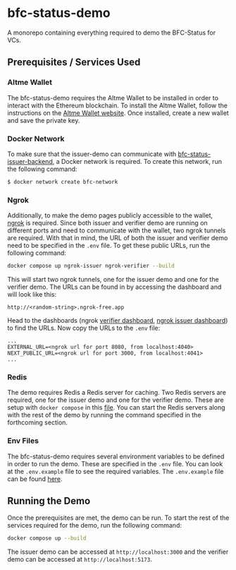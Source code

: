 # bfc-status-demo
A monorepo containing everything required to demo the BFC-Status for VCs.

## Prerequisites / Services Used

### Altme Wallet
The bfc-status-demo requires the Altme Wallet to be installed in order to interact with the Ethereum blockchain. To install the Altme Wallet, follow the instructions on the [Altme Wallet website](https://altme.io/). Once installed, create a new wallet and save the private key.

### Docker Network
To make sure that the issuer-demo can communicate with [bfc-status-issuer-backend](https://github.com/jfelixh/bfc-status-issuer-backend), a Docker network is required. To create this network, run the following command:
```sh
$ docker network create bfc-network
```

### Ngrok
Additionally, to make the demo pages publicly accessible to the wallet, [ngrok](https://ngrok.com) is required. 
Since both issuer and verifier demo are running on different ports and need to communicate with the wallet, two ngrok tunnels are required. 
With that in mind, the URL of both the issuer and verifier demo need to be specified in the `.env` file. To get these public URLs, run the following command:

```sh
docker compose up ngrok-issuer ngrok-verifier --build
```

This will start two ngrok tunnels, one for the issuer demo and one for the verifier demo. The URLs can be found in by accessing the dashboard and will look like this:

```
http://<random-string>.ngrok-free.app
```

Head to the dashboards (ngrok [verifier dashboard](http://localhost:4040), [ngrok issuer dashboard](http://localhost:4041)) to find the URLs. Now copy the URLs to the `.env` file:

```
...
EXTERNAL_URL=<ngrok url for port 8080, from localhost:4040>
NEXT_PUBLIC_URL=<ngrok url for port 3000, from localhost:4041>
...
```

### Redis
The demo requires Redis a Redis server for caching. Two Redis servers are required, one for the issuer demo and one for the verifier demo. These are setup with `docker compose` in this [file](./compose.yaml). You can start the Redis servers along with the rest of the demo by running the command specified in the forthcoming section.

### Env Files
The bfc-status-demo requires several environment variables to be defined in order to run the demo. These are specified in the `.env` file. You can look at the `.env.example` file to see the required variables. The `.env.example` file can be found [here](./.env.example).

## Running the Demo
Once the prerequisites are met, the demo can be run. To start the rest of the services required for the demo, run the following command:

```sh
docker compose up --build
```

The issuer demo can be accessed at `http://localhost:3000` and the verifier demo can be accessed at `http://localhost:5173`.